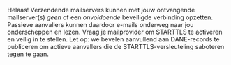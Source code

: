Helaas! Verzendende mailservers kunnen met jouw ontvangende mailserver(s) *geen* of een *onvoldoende* beveiligde verbinding opzetten. Passieve aanvallers kunnen daardoor e-mails onderweg naar jou onderscheppen en lezen. Vraag je mailprovider om STARTTLS te activeren en veilig in te stellen. Let op: we bevelen aanvullend aan DANE-records te publiceren om actieve aanvallers die de STARTTLS-versleuteling  saboteren tegen te gaan.
